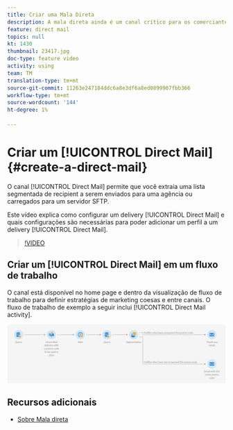 ```yaml
---
title: Criar uma Mala Direta
description: A mala direta ainda é um canal crítico para os comerciantes em todo o mundo e eles podem agora orquestrar essas interações offline ao lado de suas interações online. O mesmo mecanismo que alimenta as comunicações digitais, como email e dispositivos móveis, agora também pode personalizar os remetentes diretos.
feature: direct mail
topics: null
kt: 1430
thumbnail: 23417.jpg
doc-type: feature video
activity: using
team: TM
translation-type: tm+mt
source-git-commit: 11263e247184ddc6a8e3df6a8ed0899907fbb366
workflow-type: tm+mt
source-wordcount: '144'
ht-degree: 1%

---
```



# Criar um [!UICONTROL Direct Mail] {#create-a-direct-mail}

O canal [!UICONTROL Direct Mail] permite que você extraia uma lista segmentada de recipient a serem enviados para uma agência ou carregados para um servidor SFTP.

Este vídeo explica como configurar um delivery [!UICONTROL Direct Mail] e quais configurações são necessárias para poder adicionar um perfil a um delivery [!UICONTROL Direct Mail].

>[!VIDEO](https://video.tv.adobe.com/v/23417?quality=12)

## Criar um [!UICONTROL Direct Mail] em um fluxo de trabalho

O canal está disponível no home page e dentro da visualização de fluxo de trabalho para definir estratégias de marketing coesas e entre canais. O fluxo de trabalho de exemplo a seguir inclui [!UICONTROL Direct Mail activity].

![Imagem do fluxo de trabalho](/help/assets/direct_mail_examplewf.png)

## Recursos adicionais

* [Sobre Mala direta](https://docs.adobe.com/content/help/en/campaign-standard/using/communication-channels/direct-mail/about-direct-mail.html)
